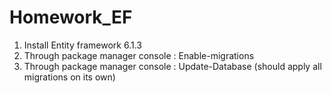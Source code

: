 # Homework_EF
1. Install Entity framework 6.1.3
2. Through package manager console : Enable-migrations
3. Through package manager console : Update-Database (should apply all migrations on its own)
